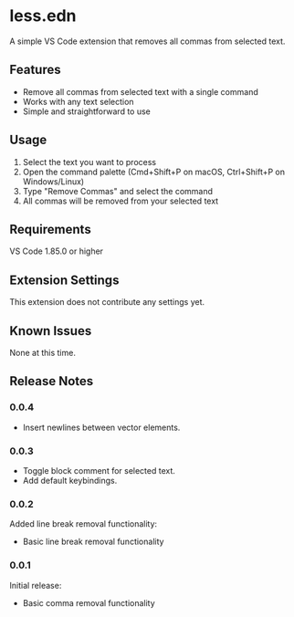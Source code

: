 # less.edn

A simple VS Code extension that removes all commas from selected text.

## Features

- Remove all commas from selected text with a single command
- Works with any text selection
- Simple and straightforward to use

## Usage

1. Select the text you want to process
2. Open the command palette (Cmd+Shift+P on macOS, Ctrl+Shift+P on Windows/Linux)
3. Type "Remove Commas" and select the command
4. All commas will be removed from your selected text

## Requirements

VS Code 1.85.0 or higher

## Extension Settings

This extension does not contribute any settings yet.

## Known Issues

None at this time.

## Release Notes

### 0.0.4

- Insert newlines between vector elements.

### 0.0.3

- Toggle block comment for selected text.
- Add default keybindings.

### 0.0.2

Added line break removal functionality:

- Basic line break removal functionality

### 0.0.1

Initial release:

- Basic comma removal functionality
